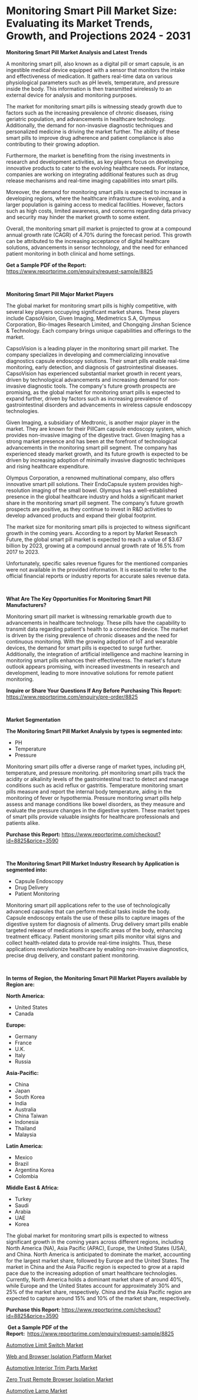 <p><h1>Monitoring Smart Pill Market Size: Evaluating its Market Trends, Growth, and Projections 2024 - 2031</h1></p><p><strong>Monitoring Smart Pill Market Analysis and Latest Trends</strong></p>
<p><p>A monitoring smart pill, also known as a digital pill or smart capsule, is an ingestible medical device equipped with a sensor that monitors the intake and effectiveness of medication. It gathers real-time data on various physiological parameters such as pH levels, temperature, and pressure inside the body. This information is then transmitted wirelessly to an external device for analysis and monitoring purposes. </p><p>The market for monitoring smart pills is witnessing steady growth due to factors such as the increasing prevalence of chronic diseases, rising geriatric population, and advancements in healthcare technology. Additionally, the demand for non-invasive diagnostic techniques and personalized medicine is driving the market further. The ability of these smart pills to improve drug adherence and patient compliance is also contributing to their growing adoption.</p><p>Furthermore, the market is benefiting from the rising investments in research and development activities, as key players focus on developing innovative products to cater to the evolving healthcare needs. For instance, companies are working on integrating additional features such as drug release mechanisms and real-time imaging capabilities into smart pills.</p><p>Moreover, the demand for monitoring smart pills is expected to increase in developing regions, where the healthcare infrastructure is evolving, and a larger population is gaining access to medical facilities. However, factors such as high costs, limited awareness, and concerns regarding data privacy and security may hinder the market growth to some extent.</p><p>Overall, the monitoring smart pill market is projected to grow at a compound annual growth rate (CAGR) of 4.70% during the forecast period. This growth can be attributed to the increasing acceptance of digital healthcare solutions, advancements in sensor technology, and the need for enhanced patient monitoring in both clinical and home settings.</p></p>
<p><strong>Get a Sample PDF of the Report:&nbsp;</strong> <a href="https://www.reportprime.com/enquiry/request-sample/8825">https://www.reportprime.com/enquiry/request-sample/8825</a></p>
<p>&nbsp;</p>
<p><strong>Monitoring Smart Pill Major Market Players</strong></p>
<p><p>The global market for monitoring smart pills is highly competitive, with several key players occupying significant market shares. These players include CapsoVision, Given Imaging, Medimetrics S.A, Olympus Corporation, Bio-Images Research Limited, and Chongqing Jinshan Science & Technology. Each company brings unique capabilities and offerings to the market.</p><p>CapsoVision is a leading player in the monitoring smart pill market. The company specializes in developing and commercializing innovative diagnostics capsule endoscopy solutions. Their smart pills enable real-time monitoring, early detection, and diagnosis of gastrointestinal diseases. CapsoVision has experienced substantial market growth in recent years, driven by technological advancements and increasing demand for non-invasive diagnostic tools. The company's future growth prospects are promising, as the global market for monitoring smart pills is expected to expand further, driven by factors such as increasing prevalence of gastrointestinal disorders and advancements in wireless capsule endoscopy technologies.</p><p>Given Imaging, a subsidiary of Medtronic, is another major player in the market. They are known for their PillCam capsule endoscopy system, which provides non-invasive imaging of the digestive tract. Given Imaging has a strong market presence and has been at the forefront of technological advancements in the monitoring smart pill segment. The company has experienced steady market growth, and its future growth is expected to be driven by increasing adoption of minimally invasive diagnostic techniques and rising healthcare expenditure.</p><p>Olympus Corporation, a renowned multinational company, also offers innovative smart pill solutions. Their EndoCapsule system provides high-resolution imaging of the small bowel. Olympus has a well-established presence in the global healthcare industry and holds a significant market share in the monitoring smart pill segment. The company's future growth prospects are positive, as they continue to invest in R&D activities to develop advanced products and expand their global footprint.</p><p>The market size for monitoring smart pills is projected to witness significant growth in the coming years. According to a report by Market Research Future, the global smart pill market is expected to reach a value of $3.67 billion by 2023, growing at a compound annual growth rate of 16.5% from 2017 to 2023.</p><p>Unfortunately, specific sales revenue figures for the mentioned companies were not available in the provided information. It is essential to refer to the official financial reports or industry reports for accurate sales revenue data.</p></p>
<p>&nbsp;</p>
<p><strong>What Are The Key Opportunities For Monitoring Smart Pill Manufacturers?</strong></p>
<p><p>Monitoring smart pill market is witnessing remarkable growth due to advancements in healthcare technology. These pills have the capability to transmit data regarding patient's health to a connected device. The market is driven by the rising prevalence of chronic diseases and the need for continuous monitoring. With the growing adoption of IoT and wearable devices, the demand for smart pills is expected to surge further. Additionally, the integration of artificial intelligence and machine learning in monitoring smart pills enhances their effectiveness. The market's future outlook appears promising, with increased investments in research and development, leading to more innovative solutions for remote patient monitoring.</p></p>
<p><strong>Inquire or Share Your Questions If Any Before Purchasing This Report:</strong> <a href="https://www.reportprime.com/enquiry/pre-order/8825">https://www.reportprime.com/enquiry/pre-order/8825</a></p>
<p>&nbsp;</p>
<p><strong>Market Segmentation</strong></p>
<p><strong>The Monitoring Smart Pill Market Analysis by types is segmented into:</strong></p>
<p><ul><li>PH</li><li>Temperature</li><li>Pressure</li></ul></p>
<p><p>Monitoring smart pills offer a diverse range of market types, including pH, temperature, and pressure monitoring. pH monitoring smart pills track the acidity or alkalinity levels of the gastrointestinal tract to detect and manage conditions such as acid reflux or gastritis. Temperature monitoring smart pills measure and report the internal body temperature, aiding in the monitoring of fever or hypothermia. Pressure monitoring smart pills help assess and manage conditions like bowel disorders, as they measure and evaluate the pressure changes in the digestive system. These market types of smart pills provide valuable insights for healthcare professionals and patients alike.</p></p>
<p><strong>Purchase this Report:&nbsp;</strong><a href="https://www.reportprime.com/checkout?id=8825&price=3590">https://www.reportprime.com/checkout?id=8825&price=3590</a></p>
<p>&nbsp;</p>
<p><strong>The Monitoring Smart Pill Market Industry Research by Application is segmented into:</strong></p>
<p><ul><li>Capsule Endoscopy</li><li>Drug Delivery</li><li>Patient Monitoring</li></ul></p>
<p><p>Monitoring smart pill applications refer to the use of technologically advanced capsules that can perform medical tasks inside the body. Capsule endoscopy entails the use of these pills to capture images of the digestive system for diagnosis of ailments. Drug delivery smart pills enable targeted release of medications in specific areas of the body, enhancing treatment efficacy. Patient monitoring smart pills monitor vital signs and collect health-related data to provide real-time insights. Thus, these applications revolutionize healthcare by enabling non-invasive diagnostics, precise drug delivery, and constant patient monitoring.</p></p>
<p>&nbsp;</p>
<p><strong>In terms of Region, the Monitoring Smart Pill Market Players available by Region are:</strong></p>
<p>
    <p> <strong> North America: </strong>
        <ul>
            <li>United States</li>
            <li>Canada</li>
        </ul>
        </p> 
    <p> <strong> Europe: </strong>
        <ul>
            <li>Germany</li>
            <li>France</li>
            <li>U.K.</li>
            <li>Italy</li>
            <li>Russia</li>
        </ul>
        </p> 
    <p> <strong> Asia-Pacific: </strong>
        <ul>
            <li>China</li>
            <li>Japan</li>
            <li>South Korea</li>
            <li>India</li>
            <li>Australia</li>
            <li>China Taiwan</li>
            <li>Indonesia</li>
            <li>Thailand</li>
            <li>Malaysia</li>
        </ul>
        </p> 
    <p> <strong> Latin America: </strong>
        <ul>
            <li>Mexico</li>
            <li>Brazil</li>
            <li>Argentina Korea</li>
            <li>Colombia</li>
        </ul>
        </p> 
    <p> <strong> Middle East & Africa: </strong>
        <ul>
            <li>Turkey</li>
            <li>Saudi</li>
            <li>Arabia</li>
            <li>UAE</li>
            <li>Korea</li>
        </ul>
    </p>
    </p>
<p><p>The global market for monitoring smart pills is expected to witness significant growth in the coming years across different regions, including North America (NA), Asia Pacific (APAC), Europe, the United States (USA), and China. North America is anticipated to dominate the market, accounting for the largest market share, followed by Europe and the United States. The market in China and the Asia Pacific region is expected to grow at a rapid pace due to the increasing adoption of smart healthcare technologies. Currently, North America holds a dominant market share of around 40%, while Europe and the United States account for approximately 30% and 25% of the market share, respectively. China and the Asia Pacific region are expected to capture around 15% and 10% of the market share, respectively.</p></p>
<p><strong>Purchase this Report: </strong><a href="https://www.reportprime.com/checkout?id=8825&price=3590">https://www.reportprime.com/checkout?id=8825&price=3590</a></p>
<p>&nbsp;<strong>Get a Sample PDF of the Report:&nbsp;&nbsp;</strong><a href="https://www.reportprime.com/enquiry/request-sample/8825">https://www.reportprime.com/enquiry/request-sample/8825</a></p>
<p><strong></strong></p>
<p><p><a href="https://medium.com/p/75a5abe4ab82/edit">Automotive Limit Switch Market</a></p><p><a href="https://github.com/ChiragRp1/Market-Research-Report-List-3/blob/main/web-and-browser-isolation-platform-market.md">Web and Browser Isolation Platform Market</a></p><p><a href="https://medium.com/p/9d96e7337a44/edit">Automotive Interior Trim Parts Market</a></p><p><a href="https://github.com/BryceTownsendr/Market-Research-Report-List-3/blob/main/zero-trust-remote-browser-isolation-market.md">Zero Trust Remote Browser Isolation Market</a></p><p><a href="https://medium.com/p/6ee86f9bcb24/edit">Automotive Lamp Market</a></p></p>